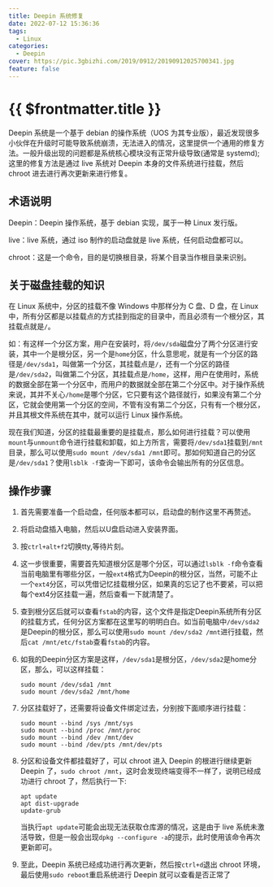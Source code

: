 ```yaml
---
title: Deepin 系统修复
date: 2022-07-12 15:36:36
tags:
  - Linux
categories:
  - Deepin
cover: https://pic.3gbizhi.com/2019/0912/20190912025700341.jpg
feature: false
---
```

# {{ $frontmatter.title }}

Deepin 系统是一个基于 debian 的操作系统（UOS 为其专业版），最近发现很多小伙伴在升级时可能导致系统崩溃，无法进入的情况，这里提供一个通用的修复方法。一般升级出现的问题都是系统核心模块没有正常升级导致(通常是 systemd);这里的修复方法是通过 live 系统对 Deepin 本身的文件系统进行挂载，然后 chroot 进去进行再次更新来进行修复。

## 术语说明

Deepin：Deepin 操作系统，基于 debian 实现，属于一种 Linux 发行版。

live：live 系统，通过 iso 制作的启动盘就是 live 系统，任何启动盘都可以。

chroot：这是一个命令，目的是切换根目录，将某个目录当作根目录来识别。

## 关于磁盘挂载的知识

在 Linux 系统中，分区的挂载不像 Windows 中那样分为 C 盘、D 盘，在 Linux 中，所有分区都是以挂载点的方式挂到指定的目录中，而且必须有一个根分区，其挂载点就是`/`。

如：有这样一个分区方案，用户在安装时，将`/dev/sda`磁盘分了两个分区进行安装，其中一个是根分区，另一个是`home`分区，什么意思呢，就是有一个分区的路径是`/dev/sda1`，叫做第一个分区，其挂载点是`/`，还有一个分区的路径是`/dev/sda2`，叫做第二个分区，其挂载点是`/home`，这样，用户在使用时，系统的数据全部在第一个分区中，而用户的数据就全部在第二个分区中。对于操作系统来说，其并不关心`/home`是哪个分区，它只要有这个路径就行，如果没有第二个分区，它就会使用第一个分区的空间，不管有没有第二个分区，只有有一个根分区，并且其根文件系统在其中，就可以运行 Linux 操作系统。

现在我们知道，分区的挂载最重要的是挂载点，那么如何进行挂载？可以使用`mount`与`unmount`命令进行挂载和卸载，如上方所言，需要将`/dev/sda1`挂载到`/mnt`目录，那么可以使用`sudo mount /dev/sda1 /mnt`即可。那如何知道自己的分区是`/dev/sda1`？使用`lsblk -f`查询一下即可，该命令会输出所有的分区信息。

## 操作步骤

1. 首先需要准备一个启动盘，任何版本都可以，启动盘的制作这里不再赘述。
2. 将启动盘插入电脑，然后以U盘启动进入安装界面。
3. 按`ctrl+alt+f2`切换tty,等待片刻。
4. 这一步很重要，需要首先知道根分区是哪个分区，可以通过`lsblk -f`命令查看当前电脑里有哪些分区，一般`ext4`格式为Deepin的根分区，当然，可能不止一个`ext4`分区，可以凭借记忆挂载根分区，如果真的忘记了也不要紧，可以把每个ext4分区挂载一遍，然后查看一下就清楚了。
5. 查到根分区后就可以查看`fstab`的内容，这个文件是指定Deepin系统所有分区的挂载方式，任何分区方案都在这里写的明明白白。如当前电脑中`/dev/sda2`是Deepin的根分区，那么可以使用`sudo mount /dev/sda2 /mnt`进行挂载，然后`cat /mnt/etc/fstab`查看`fstab`的内容。
6. 如我的Deepin分区方案是这样，`/dev/sda1`是根分区，`/dev/sda2`是home分区，那么，可以这样挂载：

   ```shell
   sudo mount /dev/sda1 /mnt
   sudo mount /dev/sda2 /mnt/home
   ```

7. 分区挂载好了，还需要将设备文件绑定过去，分别按下面顺序进行挂载：

   ```shell
   sudo mount --bind /sys /mnt/sys
   sudo mount --bind /proc /mnt/proc
   sudo mount --bind /dev /mnt/dev
   sudo mount --bind /dev/pts /mnt/dev/pts
   ```

8. 分区和设备文件都挂载好了，可以 chroot 进入 Deepin 的根进行继续更新 Deepin 了，`sudo chroot /mnt`，这时会发现终端变得不一样了，说明已经成功进行 chroot 了，然后执行一下:

   ```shell
   apt update
   apt dist-upgrade
   update-grub
   ```

   当执行`apt update`可能会出现无法获取仓库源的情况，这是由于 live 系统未激活导致，但是一般会出现`dpkg --configure -a`的提示，此时使用该命令再次更新即可。
9. 至此，Deepin 系统已经成功进行再次更新，然后按`ctrl+d`退出 chroot 环境，最后使用`sudo reboot`重启系统进行 Deepin 就可以查看是否正常了
